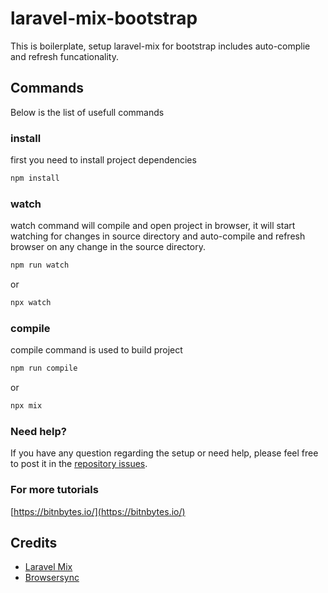 # laravel-mix-bootstrap

This is boilerplate, setup laravel-mix for bootstrap includes auto-complie and refresh funcationality.

## Commands
Below is the list of usefull commands

### install
first you need to install project dependencies
```sh
npm install
```

### watch
watch command will compile and open project in browser, it will start watching for changes in source directory and auto-compile and refresh browser on any change in the source directory. 

``` sh
npm run watch
```
or
``` sh
npx watch
```

### compile
compile command is used to build project
```sh
npm run compile
```
or
```sh
npx mix
```

### Need help?
If you have any question regarding the setup or need help, please feel free to post it in the [repository issues](https://github.com/bitnbytesio/laravel-mix-bootstrap/issues).


### For more tutorials
[https://bitnbytes.io/](https://bitnbytes.io/)

## Credits
- [Laravel Mix](https://laravel-mix.com/)
- [Browsersync](https://browsersync.io/)

